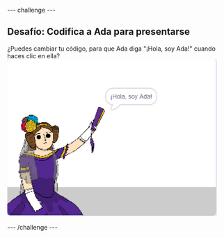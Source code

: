 \--- challenge \---

## Desafío: Codifica a Ada para presentarse

¿Puedes cambiar tu código, para que Ada diga "¡Hola, soy Ada!" cuando haces clic en ella? ![imagen de ada diciendo ¡Hola, soy Ada!](images/poetry-ada-intro.png)

\--- /challenge \---